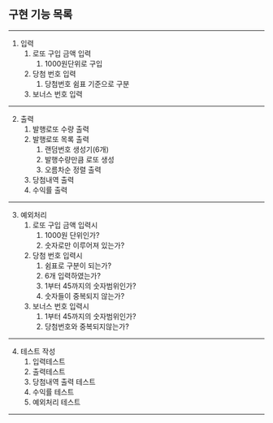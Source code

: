 ## 구현 기능 목록

---
1. 입력
   1. 로또 구입 금액 입력
      1. 1000원단위로 구입
   2. 당첨 번호 입력
      1. 당첨번호 쉼표 기준으로 구분
   3. 보너스 번호 입력
---
2. 출력
   1. 발행로또 수량 출력
   2. 발행로또 목록 출력
      1. 랜덤번호 생성기(6개)
      2. 발행수량만큼 로또 생성
      3. 오름차순 정렬 출력
   3. 당첨내역 출력
   4. 수익률 출력
---
3. 예외처리
   1. 로또 구입 금액 입력시
      1. 1000원 단위인가?
      2. 숫자로만 이루어져 있는가?
   2. 당첨 번호 입력시
      1. 쉼표로 구분이 되는가?
      2. 6개 입력하였는가?
      3. 1부터 45까지의 숫자범위인가?
      4. 숫자들이 중복되지 않는가?
   3. 보너스 번호 입력시
      1. 1부터 45까지의 숫자범위인가?
      2. 당첨번호와 중복되지않는가?
---
4. 테스트 작성
   1. 입력테스트
   2. 출력테스트
   3. 당첨내역 출력 테스트
   4. 수익률 테스트
   5. 예외처리 테스트
---